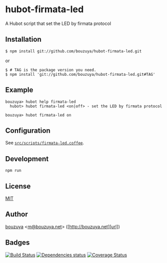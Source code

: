 # hubot-firmata-led

A Hubot script that set the LED by firmata protocol

## Installation

    $ npm install git://github.com/bouzuya/hubot-firmata-led.git

or

    $ # TAG is the package version you need.
    $ npm install 'git://github.com/bouzuya/hubot-firmata-led.git#TAG'

## Example

    bouzuya> hubot help firmata-led
      hubot> hubot firmata-led <on|off> - set the LED by firmata protocol

    bouzuya> hubot firmata-led on

## Configuration

See [`src/scripts/firmata-led.coffee`](src/scripts/firmata-led.coffee).

## Development

`npm run`

## License

[MIT](LICENSE)

## Author

[bouzuya][user] &lt;[m@bouzuya.net][mail]&gt; ([http://bouzuya.net][url])

## Badges

[![Build Status][travis-badge]][travis]
[![Dependencies status][david-dm-badge]][david-dm]
[![Coverage Status][coveralls-badge]][coveralls]

[travis]: https://travis-ci.org/bouzuya/hubot-firmata-led
[travis-badge]: https://travis-ci.org/bouzuya/hubot-firmata-led.svg?branch=master
[david-dm]: https://david-dm.org/bouzuya/hubot-firmata-led
[david-dm-badge]: https://david-dm.org/bouzuya/hubot-firmata-led.png
[coveralls]: https://coveralls.io/r/bouzuya/hubot-firmata-led
[coveralls-badge]: https://img.shields.io/coveralls/bouzuya/hubot-firmata-led.svg
[user]: https://github.com/bouzuya
[mail]: mailto:m@bouzuya.net
[url]: http://bouzuya.net
